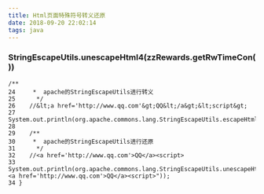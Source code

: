 ```yaml
---
title: Html页面特殊符号转义还原
date: 2018-09-20 22:02:14
tags: java
---
```


### **StringEscapeUtils.unescapeHtml4(zzRewards.getRwTimeCon())**
<!--more-->
```
/**
24     *  apache的StringEscapeUtils进行转义
25      */
26    //&lt;a href='http://www.qq.com'&gt;QQ&lt;/a&gt;&lt;script&gt;
27    System.out.println(org.apache.commons.lang.StringEscapeUtils.escapeHtml(str));
28   
29    /**
30     *  apache的StringEscapeUtils进行还原
31      */
32    //<a href='http://www.qq.com'>QQ</a><script>
33    System.out.println(org.apache.commons.lang.StringEscapeUtils.unescapeHtml("<a href='http://www.qq.com'>QQ</a><script>"));
34 }
```

